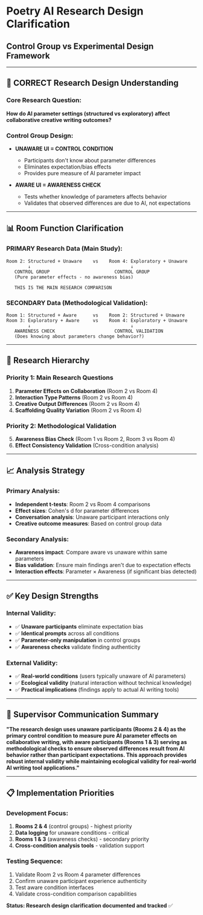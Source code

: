 # Poetry AI Research Design Clarification
## Control Group vs Experimental Design Framework

---

## 🎯 **CORRECT Research Design Understanding**

### **Core Research Question:**
**How do AI parameter settings (structured vs exploratory) affect collaborative creative writing outcomes?**

### **Control Group Design:**
- **UNAWARE UI = CONTROL CONDITION** 
  - Participants don't know about parameter differences
  - Eliminates expectation/bias effects
  - Provides pure measure of AI parameter impact

- **AWARE UI = AWARENESS CHECK**
  - Tests whether knowledge of parameters affects behavior
  - Validates that observed differences are due to AI, not expectations

---

## 📊 **Room Function Clarification**

### **PRIMARY Research Data (Main Study):**
```
Room 2: Structured + Unaware    vs    Room 4: Exploratory + Unaware
        ↓                                     ↓
   CONTROL GROUP                        CONTROL GROUP
   (Pure parameter effects - no awareness bias)
   
   THIS IS THE MAIN RESEARCH COMPARISON
```

### **SECONDARY Data (Methodological Validation):**
```
Room 1: Structured + Aware      vs    Room 2: Structured + Unaware
Room 3: Exploratory + Aware     vs    Room 4: Exploratory + Unaware
        ↓                                     ↓
   AWARENESS CHECK                      CONTROL VALIDATION
   (Does knowing about parameters change behavior?)
```

---

## 🔬 **Research Hierarchy**

### **Priority 1: Main Research Questions**
1. **Parameter Effects on Collaboration** (Room 2 vs Room 4)
2. **Interaction Type Patterns** (Room 2 vs Room 4)
3. **Creative Output Differences** (Room 2 vs Room 4)
4. **Scaffolding Quality Variation** (Room 2 vs Room 4)

### **Priority 2: Methodological Validation**
5. **Awareness Bias Check** (Room 1 vs Room 2, Room 3 vs Room 4)
6. **Effect Consistency Validation** (Cross-condition analysis)

---

## 📈 **Analysis Strategy**

### **Primary Analysis:**
- **Independent t-tests**: Room 2 vs Room 4 comparisons
- **Effect sizes**: Cohen's d for parameter differences
- **Conversation analysis**: Unaware participant interactions only
- **Creative outcome measures**: Based on control group data

### **Secondary Analysis:**
- **Awareness impact**: Compare aware vs unaware within same parameters
- **Bias validation**: Ensure main findings aren't due to expectation effects
- **Interaction effects**: Parameter × Awareness (if significant bias detected)

---

## ✅ **Key Design Strengths**

### **Internal Validity:**
- ✅ **Unaware participants** eliminate expectation bias
- ✅ **Identical prompts** across all conditions
- ✅ **Parameter-only manipulation** in control groups
- ✅ **Awareness checks** validate finding authenticity

### **External Validity:**
- ✅ **Real-world conditions** (users typically unaware of AI parameters)
- ✅ **Ecological validity** (natural interaction without technical knowledge)
- ✅ **Practical implications** (findings apply to actual AI writing tools)

---

## 🎯 **Supervisor Communication Summary**

**"The research design uses unaware participants (Rooms 2 & 4) as the primary control condition to measure pure AI parameter effects on collaborative writing, with aware participants (Rooms 1 & 3) serving as methodological checks to ensure observed differences result from AI behavior rather than participant expectations. This approach provides robust internal validity while maintaining ecological validity for real-world AI writing tool applications."**

---

## 📋 **Implementation Priorities**

### **Development Focus:**
1. **Rooms 2 & 4** (control groups) - highest priority
2. **Data logging** for unaware conditions - critical
3. **Rooms 1 & 3** (awareness checks) - secondary priority
4. **Cross-condition analysis tools** - validation support

### **Testing Sequence:**
1. Validate Room 2 vs Room 4 parameter differences
2. Confirm unaware participant experience authenticity  
3. Test aware condition interfaces
4. Validate cross-condition comparison capabilities

**Status: Research design clarification documented and tracked** ✅